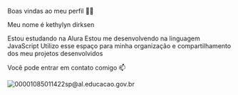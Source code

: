 Boas vindas ao meu perfil 💙💙

Meu nome é kethylyn dirksen

Estou estudando na Alura
Estou me desenvolvendo na linguagem JavaScript
Utilizo esse espaço para minha organização e compartilhamento dos meu projetos desenvolvidos

Você pode entrar em contato comigo 📫

![00001085011422sp@al.educacao.gov.br](link)
